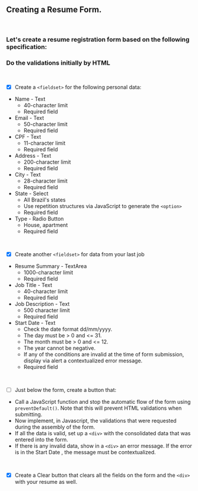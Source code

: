 ## Creating a Resume Form.
<br>

### Let's create a resume registration form based on the following specification:
### Do the validations initially by HTML
<br>

- [x] Create a `<fieldset>` for the following personal data:
* Name - Text
  * 40-character limit
  * Required field
* Email - Text
  * 50-character limit
  * Required field
* CPF - Text
  * 11-character limit
  * Required field
* Address - Text
  * 200-character limit
  * Required field
* City - Text
  * 28-character limit
  * Required field
* State - Select
  * All Brazil's states
  * Use repetition structures via JavaScript to generate the `<option>`
  * Required field
* Type - Radio Button
  * House, apartment
  * Required field
<br>

- [x] Create another `<fieldset>` for data from your last job
* Resume Summary - TextArea
  * 1000-character limit
  * Required field
* Job Title - Text 
  * 40-character limit
  * Required field
* Job Description - Text
  * 500 character limit
  * Required field
* Start Date - Text
  * Check the date format dd/mm/yyyy.
  * The day must be > 0 and <= 31.
  * The month must be > 0 and <= 12.
  * The year cannot be negative.
  * If any of the conditions are invalid at the time of form submission, display via alert a contextualized error message.
  * Required field
<br>

- [ ] Just below the form, create a button that:
* Call a JavaScript function and stop the automatic flow of the form using `preventDefault()`. Note that this will prevent HTML validations when submitting.
* Now implement, in Javascript, the validations that were requested during the assembly of the form.
* If all the data is valid, set up a `<div>` with the consolidated data that was entered into the form.
* If there is any invalid data, show in a `<div>` an error message. If the error is in the Start Date , the message must be contextualized.
<br>

- [x] Create a Clear button that clears all the fields on the form and the `<div>` with your resume as well.